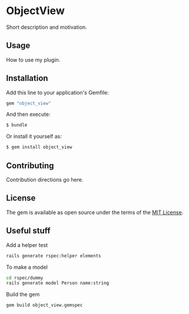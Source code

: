 # ObjectView
Short description and motivation.

## Usage
How to use my plugin.

## Installation
Add this line to your application's Gemfile:

```ruby
gem "object_view"
```

And then execute:
```bash
$ bundle
```

Or install it yourself as:
```bash
$ gem install object_view
```

## Contributing
Contribution directions go here.

## License
The gem is available as open source under the terms of the [MIT License](https://opensource.org/licenses/MIT).

## Useful stuff

Add a helper test
```bash
rails generate rspec:helper elements
```

To make a model
```bash
cd rspec/dummy
rails generate model Person name:string
```

Build the gem
```bash
gem build object_view.gemspec
```